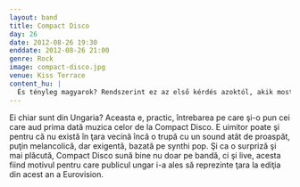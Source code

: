 ```yaml
---
layout: band
title: Compact Disco
day: 26
date: 2012-08-26 19:30
enddate: 2012-08-26 21:00
genre: Rock
image: compact-disco.jpg
venue: Kiss Terrace
content_hu: |
  És tényleg magyarok? Rendszerint ez az első kérdés azoktól, akik most hallanak először a Compact Discóról. És a kérdés jogos is, mert Magyarországon nincs még egy megközelítőleg hasonlóan friss hangzású, igényes, visszafogott, kissé melankolikus szintialapú popzenét játszó formáció sem. A Compact Disco pedig ráadásul nemcsak lemezen, hanem élőben is meghökkentően jól szól. És, bár az Eurovíziós dalfesztivált nem tekintjük az európai színtér mérvadó seregszemléjének, idén mégis lesz okunk nézni, mert Magyarországot a Compact Disco képviseli.
---
```


Ei chiar sunt din Ungaria? Aceasta e, practic, întrebarea pe care şi-o pun cei care aud prima dată muzica celor de la Compact Disco. E uimitor poate şi pentru că nu există în ţara vecină încă o trupă cu un sound atât de proaspăt, puţin melancolică, dar exigentă, bazată pe synthi pop. Şi ca o surpriză şi mai plăcută, Compact Disco sună bine nu doar pe bandă, ci şi live, acesta fiind motivul pentru care publicul ungar i-a ales să reprezinte ţara la ediţia din acest an a Eurovision. 